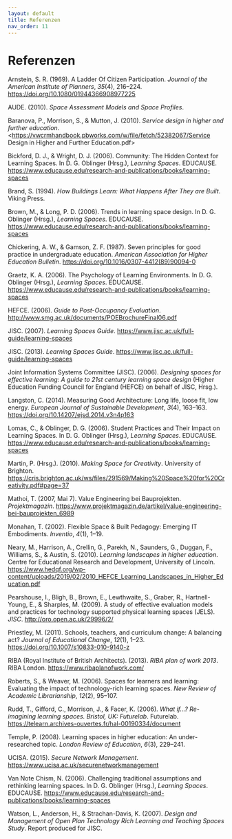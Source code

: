 ```yaml
---
layout: default
title: Referenzen
nav_order: 11
---
```


# Referenzen

Arnstein, S. R. (1969). A Ladder Of Citizen Participation. *Journal of
the American Institute of Planners*, *35*(4), 216–224.
<https://doi.org/10.1080/01944366908977225>

AUDE. (2010). *Space Assessment Models and Space Profiles*.

Baranova, P., Morrison, S., & Mutton, J. (2010). *Service design in
higher and further education*.
<https://vwcrmhandbook.pbworks.com/w/file/fetch/52382067/Service Design in Higher and Further Education.pdf>

Bickford, D. J., & Wright, D. J. (2006). Community: The Hidden Context
for Learning Spaces. In D. G. Oblinger (Hrsg.), *Learning Spaces*.
EDUCAUSE. <https://www.educause.edu/research-and-publications/books/learning-spaces>

Brand, S. (1994). *How Buildings Learn: What Happens After They are
Built*. Viking Press.

Brown, M., & Long, P. D. (2006). Trends in learning space design. In D.
G. Oblinger (Hrsg.), *Learning Spaces*. EDUCAUSE.
<https://www.educause.edu/research-and-publications/books/learning-spaces>

Chickering, A. W., & Gamson, Z. F. (1987). Seven principles for good
practice in undergraduate education. *American Association for Higher
Education Bulletin*. <https://doi.org/10.1016/0307-4412(89)90094-0>

Graetz, K. A. (2006). The Psychology of Learning Environments. In D. G.
Oblinger (Hrsg.), *Learning Spaces*. EDUCAUSE.
<https://www.educause.edu/research-and-publications/books/learning-spaces>

HEFCE. (2006). *Guide to Post-Occupancy Evaluation*.
<http://www.smg.ac.uk/documents/POEBrochureFinal06.pdf>

JISC. (2007). *Learning Spaces Guide*.
<https://www.jisc.ac.uk/full-guide/learning-spaces>

JISC. (2013). *Learning Spaces Guide*.
<https://www.jisc.ac.uk/full-guide/learning-spaces>

Joint Information Systems Committee (JISC). (2006). *Designing spaces
for effective learning: A guide to 21st century learning space design*
(Higher Education Funding Council for England (HEFCE) on behalf of JISC,
Hrsg.).

Langston, C. (2014). Measuring Good Architecture: Long life, loose fit,
low energy. *European Journal of Sustainable Development*, *3*(4),
163–163. <https://doi.org/10.14207/ejsd.2014.v3n4p163>

Lomas, C., & Oblinger, D. G. (2006). Student Practices and Their Impact
on Learning Spaces. In D. G. Oblinger (Hrsg.), *Learning Spaces*.
EDUCAUSE. <https://www.educause.edu/research-and-publications/books/learning-spaces>

Martin, P. (Hrsg.). (2010). *Making Space for Creativity*. University of
Brighton.
<https://cris.brighton.ac.uk/ws/files/291569/Making%20Space%20for%20Creativity.pdf#page=37>

Mathoi, T. (2007, Mai 7). Value Engineering bei Bauprojekten.
*Projektmagazin*.
<https://www.projektmagazin.de/artikel/value-engineering-bei-bauprojekten_6989>

Monahan, T. (2002). Flexible Space & Built Pedagogy: Emerging IT
Embodiments. *Inventio*, *4*(1), 1–19.

Neary, M., Harrison, A., Crellin, G., Parekh, N., Saunders, G., Duggan,
F., Williams, S., & Austin, S. (2010). *Learning landscapes in higher
education*. Centre for Educational Research and Development, University
of Lincoln.
<https://www.hedqf.org/wp-content/uploads/2019/02/2010_HEFCE_Learning_Landscapes_in_Higher_Education.pdf>

Pearshouse, I., Bligh, B., Brown, E., Lewthwaite, S., Graber, R.,
Hartnell-Young, E., & Sharples, M. (2009). A study of effective
evaluation models and practices for technology supported physical
learning spaces (JELS). *JISC*. <http://oro.open.ac.uk/29996/2/>

Priestley, M. (2011). Schools, teachers, and curriculum change: A
balancing act? *Journal of Educational Change*, *12*(1), 1–23.
<https://doi.org/10.1007/s10833-010-9140-z>

RIBA (Royal Institute of British Architects). (2013). *RIBA plan of work
2013*. RIBA London. <https://www.ribaplanofwork.com/>

Roberts, S., & Weaver, M. (2006). Spaces for learners and learning:
Evaluating the impact of technology-rich learning spaces. *New Review of
Academic Librarianship*, *12*(2), 95–107.

Rudd, T., Gifford, C., Morrison, J., & Facer, K. (2006). *What if...?
Re-imagining learning spaces. Bristol, UK: Futurelab*. Futurelab.
<https://telearn.archives-ouvertes.fr/hal-00190334/document>

Temple, P. (2008). Learning spaces in higher education: An
under-researched topic. *London Review of Education*, *6*(3), 229–241.

UCISA. (2015). *Secure Network Management*.
<https://www.ucisa.ac.uk/securenetworkmanagement>

Van Note Chism, N. (2006). Challenging traditional assumptions and
rethinking learning spaces. In D. G. Oblinger (Hrsg.), *Learning
Spaces*. EDUCAUSE.
<https://www.educause.edu/research-and-publications/books/learning-spaces>

Watson, L., Anderson, H., & Strachan-Davis, K. (2007). *Design and
Management of Open Plan Technology Rich Learning and Teaching Spaces
Study*. Report produced for JISC.
